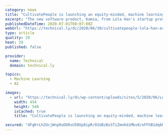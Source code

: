 ```yaml
---
category: news
title: "CultivatePeople is launching an equity-minded, machine learning-based compensation product"
excerpt: "The new software product, Kamsa, from Lola Han's startup provides global market compensation data to companies that need help establishing equal pay for equal work."
publishedDateTime: 2020-07-01T08:07:00Z
webUrl: "https://technical.ly/dc/2020/06/30/cultivatepeople-lola-han-equity-machine-learning-compensation-software-product-equal-pay-kamsa/"
type: article
quality: 29
heat: 29
published: false

provider:
  name: Technical
  domain: technical.ly

topics:
  - Machine Learning
  - AI

images:
  - url: "https://technical.ly/dc/wp-content/uploads/sites/5/2020/06/Lola-Han-CultivatePeople-CEO.jpg"
    width: 454
    height: 540
    isCached: true
    title: "CultivatePeople is launching an equity-minded, machine learning-based compensation product"

secured: "dFgK+Lh2UcjWnp0uDU0sU58Up8ipR/01UBzBsSTiZmnKdiMbs0/oFFhB1dq6KqVgY1VJzxzzO8dAR8jKt2R2BXjVH60TL+xT6aZJm9HELeaz04P4+PCvf+kbbqCJFtq3zzs0bIKLsgXDPBgW7W8jGcoJPYUmZEDGsjmimPXE662Sca/ja6Lq9JoI0RtvIuVjBO8RejLha28napXhu3i2cCwcNl02CyqT4n6VMQIfZI33RQqPVbyubaqT32y/E5Tb7e0jlZXPAug2pnl1ndhpa88t05PAYoOxqcMjxy9yJyUjpVXnLDngUUoaQqMjn3b1Tm9nx/9oYgBw26wFkWuBNw==;/PFZ6MVdh2DRTrqJbHocbw=="
---
```


